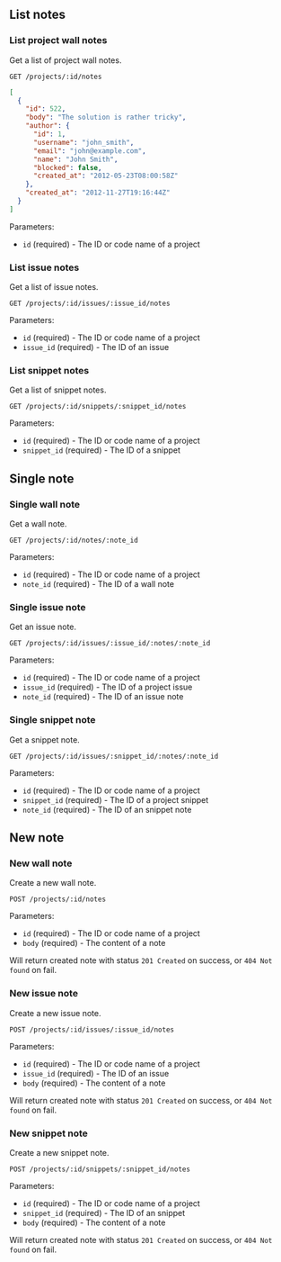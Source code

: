 ## List notes

### List project wall notes

Get a list of project wall notes.

```
GET /projects/:id/notes
```

```json
[
  {
    "id": 522,
    "body": "The solution is rather tricky",
    "author": {
      "id": 1,
      "username": "john_smith",
      "email": "john@example.com",
      "name": "John Smith",
      "blocked": false,
      "created_at": "2012-05-23T08:00:58Z"
    },
    "created_at": "2012-11-27T19:16:44Z"
  }
]
```

Parameters:

+ `id` (required) - The ID or code name of a project

### List issue notes

Get a list of issue notes.

```
GET /projects/:id/issues/:issue_id/notes
```

Parameters:

+ `id` (required) - The ID or code name of a project
+ `issue_id` (required) - The ID of an issue

### List snippet notes

Get a list of snippet notes.

```
GET /projects/:id/snippets/:snippet_id/notes
```

Parameters:

+ `id` (required) - The ID or code name of a project
+ `snippet_id` (required) - The ID of a snippet

## Single note

### Single wall note

Get a wall note.

```
GET /projects/:id/notes/:note_id
```

Parameters:

+ `id` (required) - The ID or code name of a project
+ `note_id` (required) - The ID of a wall note

### Single issue note

Get an issue note.

```
GET /projects/:id/issues/:issue_id/:notes/:note_id
```

Parameters:

+ `id` (required) - The ID or code name of a project
+ `issue_id` (required) - The ID of a project issue
+ `note_id` (required) - The ID of an issue note

### Single snippet note

Get a snippet note.

```
GET /projects/:id/issues/:snippet_id/:notes/:note_id
```

Parameters:

+ `id` (required) - The ID or code name of a project
+ `snippet_id` (required) - The ID of a project snippet
+ `note_id` (required) - The ID of an snippet note

## New note

### New wall note

Create a new wall note.

```
POST /projects/:id/notes
```

Parameters:

+ `id` (required) - The ID or code name of a project
+ `body` (required) - The content of a note

Will return created note with status `201 Created` on success, or `404 Not found` on fail.


### New issue note

Create a new issue note.

```
POST /projects/:id/issues/:issue_id/notes
```

Parameters:

+ `id` (required) - The ID or code name of a project
+ `issue_id` (required) - The ID of an issue
+ `body` (required) - The content of a note

Will return created note with status `201 Created` on success, or `404 Not found` on fail.

### New snippet note

Create a new snippet note.

```
POST /projects/:id/snippets/:snippet_id/notes
```

Parameters:

+ `id` (required) - The ID or code name of a project
+ `snippet_id` (required) - The ID of an snippet
+ `body` (required) - The content of a note

Will return created note with status `201 Created` on success, or `404 Not found` on fail.

